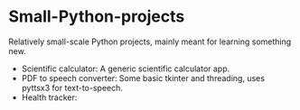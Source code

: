 # Small-Python-projects
Relatively small-scale Python projects, mainly meant for learning something new.

- Scientific calculator: A generic scientific calculator app.
- PDF to speech converter: Some basic tkinter and threading, uses pyttsx3 for text-to-speech.
- Health tracker: 
